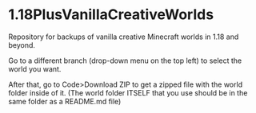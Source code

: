 # 1.18PlusVanillaCreativeWorlds
Repository for backups of vanilla creative Minecraft worlds in 1.18 and beyond.

Go to a different branch (drop-down menu on the top left) to select the world you want.

After that, go to Code>Download ZIP to get a zipped file with the world folder inside of it.
(The world folder ITSELF that you use should be in the same folder as a README.md file)
